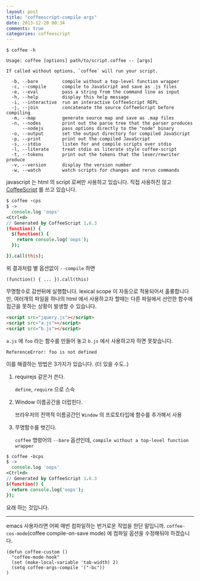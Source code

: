 ```yaml
---
layout: post
title: "coffeescript-compile-args"
date: 2013-12-20 00:34
comments: true
categories: coffeescript
---
```


```
$ coffee -h

Usage: coffee [options] path/to/script.coffee -- [args]

If called without options, `coffee` will run your script.

  -b, --bare         compile without a top-level function wrapper
  -c, --compile      compile to JavaScript and save as .js files
  -e, --eval         pass a string from the command line as input
  -h, --help         display this help message
  -i, --interactive  run an interactive CoffeeScript REPL
  -j, --join         concatenate the source CoffeeScript before compiling
  -m, --map          generate source map and save as .map files
  -n, --nodes        print out the parse tree that the parser produces
      --nodejs       pass options directly to the "node" binary
  -o, --output       set the output directory for compiled JavaScript
  -p, --print        print out the compiled JavaScript
  -s, --stdio        listen for and compile scripts over stdio
  -l, --literate     treat stdio as literate style coffee-script
  -t, --tokens       print out the tokens that the lexer/rewriter produce
  -v, --version      display the version number
  -w, --watch        watch scripts for changes and rerun commands
```

javascript 는 html 의 script 로써만 사용하고 있습니다.
직접 사용하진 않고 [CoffeeScript](http://coffeescript.org/) 를 쓰고
있습니다.

```coffeescript
$ coffee -cps
$ ->
  console.log 'oops'
<Ctrl+d>
// Generated by CoffeeScript 1.6.3
(function() {
  $(function() {
    return console.log('oops');
  });

}).call(this);
```

위 결과처럼 별 옵션없이 `--compile` 하면

    (function() { ... }).call(this)

무명함수로 감싼뒤에 실행합니다. lexical scope 이 자동으로 적용되어서
훌륭합니다만, 여러개의 파일을 하나의 html 에서 사용하고자 할때는 다른
파일에서 선언한 함수에 접근을 못하는 상황이 발생할 수 있습니다.

```html
<script src="jquery.js"></script>
<script src="a.js"></script>
<script src="b.js"></script>
```

`a.js` 에 `foo` 라는 함수를 만들어 놓고 `b.js` 에서 사용하고자 하면
못찾습니다.

    ReferenceError: foo is not defined

이를 해결하는 방법은 3가지가 있습니다. (더 있을 수도..)

1. requirejs 같은거 쓴다.

   `define`, `require` 으로 스슥

2. Window 이름공간을 더럽힌다.

   브라우저의 전역적 이름공간인 `Window` 의 프로토타입에 함수를
   추가해서 사용

3. 무명함수를 벗긴다.

   `coffee` 명령어의 `--bare` 옵션인데, `compile without a top-level
   function wrapper`

```coffeescript
$ coffee -bcps
$ ->
  console.log 'oops'
<Ctrl+d>
// Generated by CoffeeScript 1.6.3
$(function() {
  return console.log('oops');
});
```
  요래 하는 것입니다.


---------------

emacs 사용자라면 어찌 매번 컴파일하는 번거로운 작업을 한단 말입니까.
`coffee-cos-mode`(coffee compile-on-save mode) 에 컴파일 옵션을
수정해둬야 하겠습니다.

```
(defun coffee-custom ()
  "coffee-mode-hook"
  (set (make-local-variable 'tab-width) 2)
  (setq coffee-args-compile '("-bc"))
)
```

